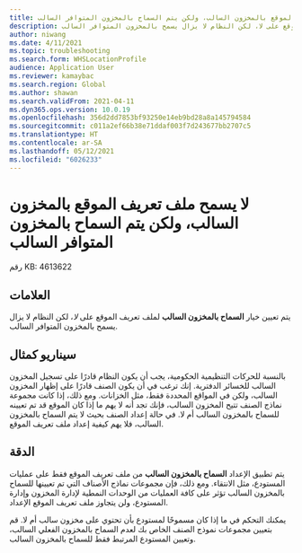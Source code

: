 ```yaml
---
title: لا يسمح ملف تعريف الموقع بالمخزون السالب، ولكن يتم السماح بالمخزون المتوافر السالب
description: يتم تعيين خيار السماح بالمخزون السالب لملف تعريف الموقع على لا، لكن النظام لا يزال يسمح بالمخزون المتوافر السالب.
author: niwang
ms.date: 4/11/2021
ms.topic: troubleshooting
ms.search.form: WHSLocationProfile
audience: Application User
ms.reviewer: kamaybac
ms.search.region: Global
ms.author: shawan
ms.search.validFrom: 2021-04-11
ms.dyn365.ops.version: 10.0.19
ms.openlocfilehash: 356d2dd7853bf93250e14eb9bd28a8a145794584
ms.sourcegitcommit: c011a2ef66b38e71ddaf003f7d243677bb2707c5
ms.translationtype: HT
ms.contentlocale: ar-SA
ms.lasthandoff: 05/12/2021
ms.locfileid: "6026233"
---
```

# <a name="location-profile-disallows-negative-inventory-but-negative-on-hand-inventory-is-permitted"></a>لا يسمح ملف تعريف الموقع بالمخزون السالب، ولكن يتم السماح بالمخزون المتوافر السالب

رقم KB: 4613622

## <a name="symptoms"></a>العلامات

يتم تعيين خيار **السماح بالمخزون السالب** لملف تعريف الموقع على *لا*، لكن النظام لا يزال يسمح بالمخزون المتوافر السالب.

## <a name="example-scenario"></a>سيناريو كمثال

بالنسبة للحركات التنظيمية الحكومية، يجب أن يكون النظام قادرًا على تسجيل المخزون السالب للخسائر الدفترية. إنك ترغب في أن يكون الصنف قادرًا على إظهار المخزون السالب، ولكن في المواقع المحددة فقط، مثل الخزانات. ومع ذلك، إذا كانت مجموعة نماذج الصنف تتيح المخزون السالب، فإنك تجد أنه لا يهم ما إذا كان الموقع قد تم تعيينه للسماح بالمخزون السالب أم لا. في حالة إعداد الصنف بحيث لا يتم السماح بالمخزون السالب، فلا يهم كيفية إعداد ملف تعريف الموقع.

## <a name="resolution"></a>الدقة

يتم تطبيق الإعداد **السماح بالمخزون السالب** من ملف تعريف الموقع فقط على عمليات المستودع، مثل الانتقاء. ومع ذلك، فإن مجموعات نماذج الأصناف التي تم تعيينها للسماح بالمخزون السالب تؤثر على كافة العمليات من الوحدات النمطية لإدارة المخزون وإدارة المستودع، ولن يتجاوز ملف تعريف الموقع الإعداد.

يمكنك التحكم في ما إذا كان مسموحًا لمستودع بأن تحتوي على مخزون سالب أم لا. قم بتعيين مجموعات نموذج الصنف الخاص بك لعدم السماح بالمخزون الفعلي السالب، وتعيين المستودع المرتبط فقط للسماح بالمخزون السالب.
